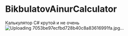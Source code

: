 # BikbulatovAinurCalculator
Калькулятор C# крутой и не очень
![Uploading 7053be97ecfbd728b40c8a83616991fa.jpg…]()
